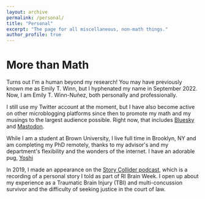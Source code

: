 ```yaml
---
layout: archive
permalink: /personal/
title: "Personal"
excerpt: "The page for all miscellaneous, non-math things."
author_profile: true
---
```

# More than Math

Turns out I'm a human beyond my research! You may have previously known me as Emily T. Winn, but I hyphenated my name in September 2022. Now, I am Emily T. Winn-Nuñez, both personally and professionally.

I still use my Twitter account at the moment, but I have also become active on other microblogging platforms since then to promote my math and my musings to the largest audience possible. Right now, that includes [Bluesky](https://bsky.app/profile/etwn13.bsky.social) and [Mastodon](https://mathstodon.xyz/@etwn). 

While I am a student at Brown University, I live full time in Brooklyn, NY and am completing my PhD remotely, thanks to my advisor's and my department's flexibility and the wonders of the internet. I have an adorable pug, [Yoshi](https://www.instagram.com/yoshi_0shi/)

In 2019, I made an appearance on the [Story Collider podcast](https://www.storycollider.org/stories/2019/12/3/justice-stories-about-righteous-determination), which is a recording of a personal story I told as part of RI Brain Week. I open up about my experience as a Traumatic Brain Injury (TBI) and multi-concussion survivor and the difficulty of seeking justice in the court of law.
